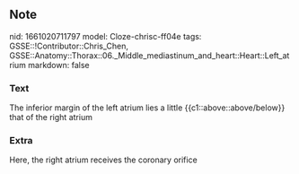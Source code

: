 ## Note
nid: 1661020711797
model: Cloze-chrisc-ff04e
tags: GSSE::!Contributor::Chris_Chen, GSSE::Anatomy::Thorax::06._Middle_mediastinum_and_heart::Heart::Left_atrium
markdown: false

### Text
<div class='toggle'>
  The inferior margin of the left atrium lies a little
  {{c1::above::above/below}} that of the right atrium
</div>

### Extra
<p id="7dfa1f84-4f90-4ff0-8393-fe88268ae790" class="">Here, the
right atrium receives the coronary orifice

